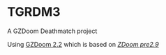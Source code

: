 # TGRDM3
A GZDoom Deathmatch project

Using [GZDoom 2.2](http://forum.drdteam.org/viewforum.php?f=23) which is based on _[ZDoom pre2.9](http://zdoom.org/News)_
